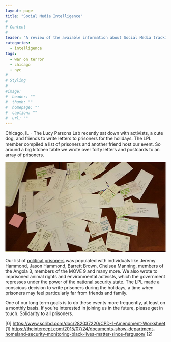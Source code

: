 ```yaml
---
layout: page
title: "Social Media Intelligence"
#
# Content
#
teaser: "A review of the avaiable information about Social Media tracking as done by police agencies. This post will talk quickly about fusion center, the war on Terror and social media"
categories:
  - intelligence
tags:
  - war on terror
  - chicago
  - nyc
#
# Styling
#
#image:
#  header: ""
#  thumb: ""
#  homepage: ""
#  caption: ""
#  url: ""
---
```


Chicago, IL - The Lucy Parsons Lab recently sat down with activists, a cute dog, and friends to write letters to prisoners for the holidays. The LPL member compiled a list of prisoners and another friend host our event. So around a big kitchen table we wrote over forty letters and postcards to an array of prisoners.

<img src="/images/letterwriting.jpg" alt="letters" class="inline"/>

Our list of <a href="https://pad.riseup.net/p/U2nmEyP1sGAi" target="_blank">political prisoners</a> was populated with individuals like Jeremy Hammond, Jason Hammond, Barrett Brown, Chelsea Manning, members of the Angola 3, members of the MOVE 9 and many more. We also wrote to imprisoned animal rights and environmental activists, which the government represses under the power of the <a href="https://theintercept.com/2015/07/28/dylan-roof-terrorist-animal-rights-activists-free-minks/" target="_blank">national security state</a>. The LPL made a conscious decision to write prisoners during the holidays, a time when prisoners may feel particularly far from friends and family.  

One of 	our long term goals is to do these events more frequently, at least on a monthly basis. If you're interested in joining us in the future, please get in touch. Solidarity to all prisoners.


[0] https://www.scribd.com/doc/282037220/CPD-1-Amendment-Worksheet
[1] https://theintercept.com/2015/07/24/documents-show-department-homeland-security-monitoring-black-lives-matter-since-ferguson/
[2] 
